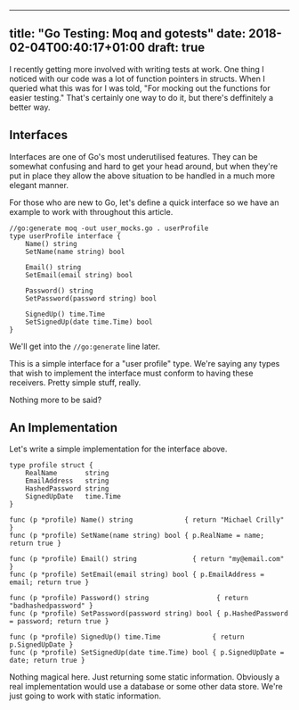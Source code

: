 
---
title: "Go Testing: Moq and gotests"
date: 2018-02-04T00:40:17+01:00
draft: true
---

I recently getting more involved with writing tests at work. One thing I noticed with our code was a lot of function pointers in structs. When I queried what this was for I was told, "For mocking out the functions for easier testing." That's certainly one way to do it, but there's deffinitely a better way.

## Interfaces
Interfaces are one of Go's most underutilised features. They can be somewhat confusing and hard to get your head around, but when they're put in place they allow the above situation to be handled in a much more elegant manner. 

For those who are new to Go, let's define a quick interface so we have an example to work with throughout this article.

```
//go:generate moq -out user_mocks.go . userProfile
type userProfile interface {
	Name() string
	SetName(name string) bool

	Email() string
	SetEmail(email string) bool

	Password() string
	SetPassword(password string) bool

	SignedUp() time.Time
	SetSignedUp(date time.Time) bool
}
```

We'll get into the `//go:generate` line later.

This is a simple interface for a "user profile" type. We're saying any types that wish to implement the interface must conform to having these receivers. Pretty simple stuff, really. 

Nothing more to be said?

## An Implementation
Let's write a simple implementation for the interface above.

```
type profile struct {
	RealName       string
	EmailAddress   string
	HashedPassword string
	SignedUpDate   time.Time
}

func (p *profile) Name() string             { return "Michael Crilly" }
func (p *profile) SetName(name string) bool { p.RealName = name; return true }

func (p *profile) Email() string              { return "my@email.com" }
func (p *profile) SetEmail(email string) bool { p.EmailAddress = email; return true }

func (p *profile) Password() string                 { return "badhashedpassword" }
func (p *profile) SetPassword(password string) bool { p.HashedPassword = password; return true }

func (p *profile) SignedUp() time.Time             { return p.SignedUpDate }
func (p *profile) SetSignedUp(date time.Time) bool { p.SignedUpDate = date; return true }
```

Nothing magical here. Just returning some static information. Obviously a real implementation would use a database or some other data store. We're just going to work with static information.


